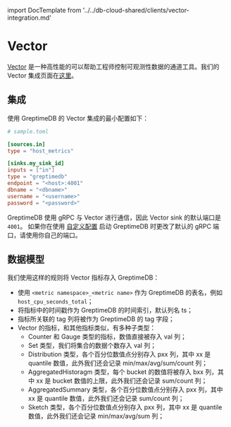 import DocTemplate from '../../db-cloud-shared/clients/vector-integration.md' 


# Vector

<DocTemplate>

[Vector](https://vector.dev/) 是一种高性能的可以帮助工程师控制可观测性数据的通道工具。我们的 Vector 集成页面在[这里](https://vector.dev/docs/reference/configuration/sinks/greptimedb/)。

<div id="toml-config">

## 集成

使用 GreptimeDB 的 Vector 集成的最小配置如下：

```toml
# sample.toml

[sources.in]
type = "host_metrics"

[sinks.my_sink_id]
inputs = ["in"]
type = "greptimedb"
endpoint = "<host>:4001"
dbname = "<dbname>"
username = "<username>"
password = "<password>"
```

GreptimeDB 使用 gRPC 与 Vector 进行通信，因此 Vector sink 的默认端口是 `4001`。
如果你在使用 [自定义配置](../operations/configuration.md#configuration-file) 启动 GreptimeDB 时更改了默认的 gRPC 端口，请使用你自己的端口。

</div>

<div id="data-model">

## 数据模型

我们使用这样的规则将 Vector 指标存入 GreptimeDB：

- 使用 `<metric namespace>_<metric name>` 作为 GreptimeDB 的表名，例如 `host_cpu_seconds_total`；
- 将指标中的时间戳作为 GreptimeDB 的时间索引，默认列名 ts；
- 指标所关联的 tag 列将被作为 GreptimeDB 的 tag 字段；
- Vector 的指标，和其他指标类似，有多种子类型：
  - Counter 和 Gauge 类型的指标，数值直接被存入 val 列；
  - Set 类型，我们将集合的数据个数存入 val 列；
  - Distribution 类型，各个百分位数值点分别存入 pxx 列，其中 xx 是 quantile 数值，此外我们还会记录 min/max/avg/sum/count 列；
  - AggregatedHistoragm 类型，每个 bucket 的数值将被存入 bxx 列，其中 xx 是 bucket 数值的上限，此外我们还会记录 sum/count 列；
  - AggregatedSummary 类型，各个百分位数值点分别存入 pxx 列，其中 xx 是 quantile 数值，此外我们还会记录 sum/count 列；
  - Sketch 类型，各个百分位数值点分别存入 pxx 列，其中 xx 是 quantile 数值，此外我们还会记录 min/max/avg/sum 列；

</div>

</DocTemplate>
